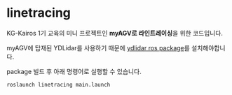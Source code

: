 # linetracing

KG-Kairos 1기 교육의 미니 프로젝트인 **myAGV로 라인트레이싱**을 위한 코드입니다.

myAGV에 탑재된 YDLidar를 사용하기 때문에 [ydlidar ros package](https://github.com/YDLIDAR/ydlidar_ros_driver.git)를 설치해야합니다.

package 빌드 후 아래 명령어로 실행할 수 있습니다.
```
roslaunch linetracing main.launch
```
